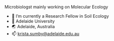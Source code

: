 Microbiologst mainly working on Molecular Ecology
- 🌱 I’m currently a Research Fellow in Soil Ecology
- 🏢 Adelaide University
- 🌏 Adelaide, Australia
- 📫 krista.sumby@adelaide.edu.au


<!---
SumbyK/SumbyK is a ✨ special ✨ repository because its `README.md` (this file) appears on your GitHub profile.
You can click the Preview link to take a look at your changes.
--->
